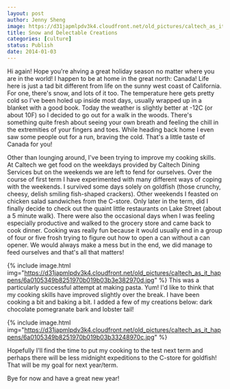 ```yaml
---
layout: post
author: Jenny Sheng
image: https://d31japmlpdv3k4.cloudfront.net/old_pictures/caltech_as_it_happens/6a0105349b8251970b01a3fb2745fb970b.jpg
title: Snow and Delectable Creations
categories: [culture]
status: Publish
date: 2014-01-03
---
```


Hi again! Hope you're ahving a great holiday season no matter where you are in the world!
I happen to be at home in the great north: Canada! Life here is just a tad bit different from life on the sunny west coast of California. For one, there's snow, and lots of it too. The temperature here gets pretty cold so I've been holed up inside most days, usually wrapped up in a blanket with a good book. Today the weather is slightly better at -12C (or about 10F) so I decided to go out for a walk in the woods. There's something quite fresh about seeing your own breath and feeling the chill in the extremities of your fingers and toes. While heading back home I even saw some people out for a run, braving the cold. That's a little taste of Canada for you!

Other than lounging around, I've been trying to improve my cooking skills. At Caltech we get food on the weekdays provided by Caltech Dining Services but on the weekends we are left to fend for ourselves. Over the course of first term I have experimented with many different ways of coping with the weekends. I survived some days solely on goldfish (those crunchy, cheesy, delish smiling fish-shaped crackers). Other weekends I feasted on chicken salad sandwiches from the C-store. Only later in the term, did I finally decide to check out the quaint little restaurants on Lake Street (about a 5 minute walk). There were also the occasional days when I was feeling especially productive and walked to the grocery store and came back to cook dinner. Cooking was really fun because it would usually end in a group of four or five frosh trying to figure out how to open a can without a can opener. We would always make a mess but in the end, we did manage to feed ourselves and that's all that matters!


{% include image.html img="https://d31japmlpdv3k4.cloudfront.net/old_pictures/caltech_as_it_happens/6a0105349b8251970b019b03b3e382970d.jpg" %}
This was a particularly successful attempt at making pasta. Yum!
I'd like to think that my cooking skills have improved slightly over the break. I have been cooking a bit and baking a bit. I added a few of my creations below: dark chocolate pomegranate bark and lobster tail!


{% include image.html img="https://d31japmlpdv3k4.cloudfront.net/old_pictures/caltech_as_it_happens/6a0105349b8251970b019b03b33248970c.jpg" %}

Hopefully I'll find the time to put my cooking to the test next term and perhaps there will be less midnight expeditions to the C-store for goldfish! That will be my goal for next year/term.

Bye for now and have a great new year!
